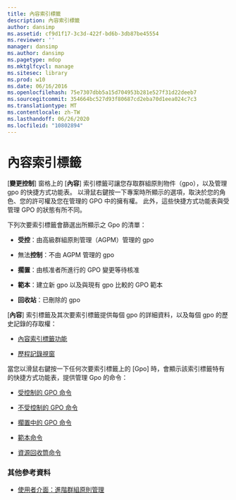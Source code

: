```yaml
---
title: 內容索引標籤
description: 內容索引標籤
author: dansimp
ms.assetid: cf9d1f17-3c3d-422f-bd6b-3db87be45554
ms.reviewer: ''
manager: dansimp
ms.author: dansimp
ms.pagetype: mdop
ms.mktglfcycl: manage
ms.sitesec: library
ms.prod: w10
ms.date: 06/16/2016
ms.openlocfilehash: 75e7307dbb5a15d704953b281e527f31d22deeb7
ms.sourcegitcommit: 354664bc527d93f80687cd2eba70d1eea024c7c3
ms.translationtype: MT
ms.contentlocale: zh-TW
ms.lasthandoff: 06/26/2020
ms.locfileid: "10802894"
---
```

# 內容索引標籤


[**變更控制**] 窗格上的 [**內容**] 索引標籤可讓您存取群組原則物件（gpo），以及管理 gpo 的快捷方式功能表。 以滑鼠右鍵按一下專案時所顯示的選項，取決於您的角色、您的許可權及您在管理的 GPO 中的擁有權。 此外，這些快捷方式功能表與受管理 GPO 的狀態有所不同。

下列次要索引標籤會篩選出所顯示之 Gpo 的清單：

-   **受控**：由高級群組原則管理（AGPM）管理的 gpo

-   無法**控制**：不由 AGPM 管理的 gpo

-   **擱置**：由核准者所進行的 GPO 變更等待核准

-   **範本**：建立新 gpo 以及與現有 gpo 比較的 GPO 範本

-   **回收站**：已刪除的 gpo

[**內容**] 索引標籤及其次要索引標籤提供每個 gpo 的詳細資料，以及每個 gpo 的歷史記錄的存取權：

-   [內容索引標籤功能](contents-tab-features-agpm40.md)

-   [歷程記錄視窗](history-window-agpm40.md)

當您以滑鼠右鍵按一下任何次要索引標籤上的 [Gpo] 時，會顯示該索引標籤特有的快捷方式功能表，提供管理 Gpo 的命令：

-   [受控制的 GPO 命令](controlled-gpo-commands-agpm40.md)

-   [不受控制的 GPO 命令](uncontrolled-gpo-commands-agpm40.md)

-   [擱置中的 GPO 命令](pending-gpo-commands-agpm40.md)

-   [範本命令](template-commands-agpm40.md)

-   [資源回收筒命令](recycle-bin-commands-agpm40.md)

### 其他參考資料

-   [使用者介面：進階群組原則管理](user-interface-advanced-group-policy-management-agpm40.md)

 

 





